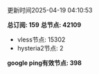 更新时间2025-04-19 04:10:53

**总订阅: 159**
**总节点: 42109**
- vless节点: 15302
- hysteria2节点: 2

**google ping有效节点: 398**
